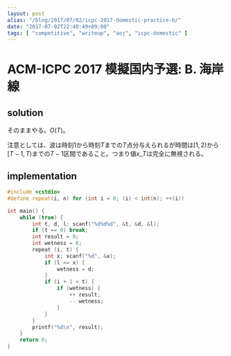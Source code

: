 ```yaml
---
layout: post
alias: "/blog/2017/07/02/icpc-2017-domestic-practice-b/"
date: "2017-07-02T22:40:49+09:00"
tags: [ "competitive", "writeup", "aoj", "icpc-domestic" ]
---
```


# ACM-ICPC 2017 模擬国内予選: B. 海岸線

## solution

そのままやる。$O(T)$。

注意としては、波は時刻$1$から時刻$T$までの$T$点分与えられるが時間は$[1, 2)$から$[T-1, T)$までの$T-1$区間であること。つまり値$x\_T$は完全に無視される。

## implementation

``` c++
#include <cstdio>
#define repeat(i, n) for (int i = 0; (i) < int(n); ++(i))

int main() {
    while (true) {
        int t, d, l; scanf("%d%d%d", &t, &d, &l);
        if (t == 0) break;
        int result = 0;
        int wetness = 0;
        repeat (i, t) {
            int x; scanf("%d", &x);
            if (l <= x) {
                wetness = d;
            }
            if (i + 1 < t) {
                if (wetness) {
                    ++ result;
                    -- wetness;
                }
            }
        }
        printf("%d\n", result);
    }
    return 0;
}
```
